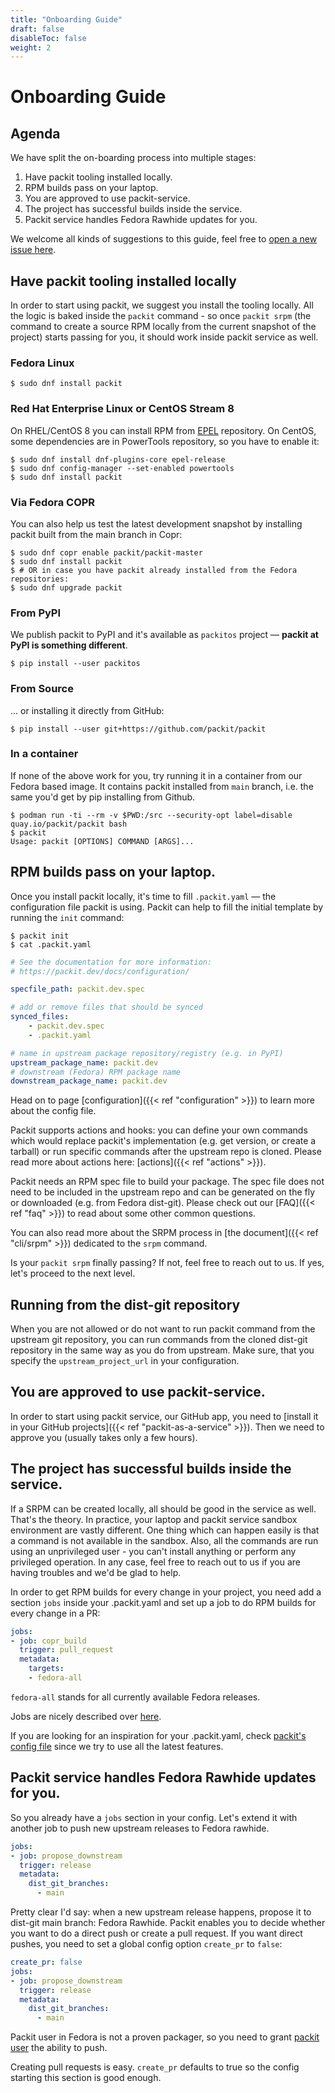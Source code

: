 ```yaml
---
title: "Onboarding Guide"
draft: false
disableToc: false
weight: 2
---
```


# Onboarding Guide

## Agenda

We have split the on-boarding process into multiple stages:

1. Have packit tooling installed locally.
2. RPM builds pass on your laptop.
3. You are approved to use packit-service.
4. The project has successful builds inside the service.
5. Packit service handles Fedora Rawhide updates for you.

We welcome all kinds of suggestions to this guide, feel free to [open a new issue
here](https://github.com/packit/packit.dev/issues/new).

## Have packit tooling installed locally

In order to start using packit, we suggest you install the tooling locally. All
the logic is baked inside the `packit` command - so once `packit srpm` (the command
to create a source RPM locally from the current snapshot of the project) starts
passing for you, it should work inside packit service as well.

### Fedora Linux

    $ sudo dnf install packit

### Red Hat Enterprise Linux or CentOS Stream 8

On RHEL/CentOS 8 you can install RPM from [EPEL](https://fedoraproject.org/wiki/EPEL) repository.
On CentOS, some dependencies are in PowerTools repository, so you have to enable it:

    $ sudo dnf install dnf-plugins-core epel-release
    $ sudo dnf config-manager --set-enabled powertools
    $ sudo dnf install packit

### Via Fedora COPR

You can also help us test the latest development snapshot by installing packit
built from the main branch in Copr:

    $ sudo dnf copr enable packit/packit-master
    $ sudo dnf install packit
    $ # OR in case you have packit already installed from the Fedora repositories:
    $ sudo dnf upgrade packit

### From PyPI

We publish packit to PyPI and it's available as `packitos` project — **packit
at PyPI is something different**.

    $ pip install --user packitos

### From Source

... or installing it directly from GitHub:

    $ pip install --user git+https://github.com/packit/packit

### In a container

If none of the above work for you, try running it in a container
from our Fedora based image. It contains packit installed from `main` branch,
i.e. the same you'd get by pip installing from Github.

    $ podman run -ti --rm -v $PWD:/src --security-opt label=disable quay.io/packit/packit bash
    $ packit
    Usage: packit [OPTIONS] COMMAND [ARGS]...

## RPM builds pass on your laptop.

Once you install packit locally, it's time to fill `.packit.yaml` — the
configuration file packit is using. Packit can help to fill the initial
template by running the `init` command:

    $ packit init
    $ cat .packit.yaml

```yaml
# See the documentation for more information:
# https://packit.dev/docs/configuration/

specfile_path: packit.dev.spec

# add or remove files that should be synced
synced_files:
    - packit.dev.spec
    - .packit.yaml

# name in upstream package repository/registry (e.g. in PyPI)
upstream_package_name: packit.dev
# downstream (Fedora) RPM package name
downstream_package_name: packit.dev
```

Head on to page [configuration]({{< ref "configuration" >}}) to learn more
about the config file.

Packit supports actions and hooks: you can define your own commands which would
replace packit's implementation (e.g. get version, or create a tarball) or run
specific commands after the upstream repo is cloned. Please read more about
actions here: [actions]({{< ref "actions" >}}).

Packit needs an RPM spec file to build your package. The spec file does not
need to be included in the upstream repo and can be generated on the fly or
downloaded (e.g. from Fedora dist-git). Please check out our [FAQ]({{< ref
"faq" >}}) to read about some other common questions.

You can also read more about the SRPM process in [the document]({{< ref
"cli/srpm" >}}) dedicated to the `srpm` command.

Is your `packit srpm` finally passing? If not, feel free to reach out to us. If
yes, let's proceed to the next level.


## Running from the dist-git repository

When you are not allowed or do not want to run packit command from the upstream
git repository, you can run commands from the cloned dist-git repository in the
same way as you do from upstream.  Make sure, that you specify the
`upstream_project_url` in your configuration.

## You are approved to use packit-service.

In order to start using packit service, our GitHub app, you need to [install it
in your GitHub projects]({{< ref "packit-as-a-service" >}}). Then we need to
approve you (usually takes only a few hours).

## The project has successful builds inside the service.

If a SRPM can be created locally, all should be good in the service as well.
That's the theory. In practice, your laptop and packit service sandbox
environment are vastly different. One thing which can happen easily is that a
command is not available in the sandbox. Also, all the commands are run using
an unprivileged user - you can't install anything or perform any privileged
operation. In any case, feel free to reach out to us if you are having troubles
and we'd be glad to help.

In order to get RPM builds for every change in your project, you need add a
section `jobs` inside your .packit.yaml and set up a job to do RPM builds for
every change in a PR:

```yaml
jobs:
- job: copr_build
  trigger: pull_request
  metadata:
    targets:
    - fedora-all
```

`fedora-all` stands for all currently available Fedora releases.

Jobs are nicely described over [here](/docs/configuration/#jobs).

If you are looking for an inspiration for your .packit.yaml, check [packit's
config file](https://github.com/packit/packit/blob/main/.packit.yaml)
since we try to use all the latest features.

## Packit service handles Fedora Rawhide updates for you.

So you already have a `jobs` section in your config. Let's extend it with another
job to push new upstream releases to Fedora rawhide.

```yaml
jobs:
- job: propose_downstream
  trigger: release
  metadata:
    dist_git_branches:
      - main
```

Pretty clear I'd say: when a new upstream release happens, propose it to
dist-git main branch: Fedora Rawhide. Packit enables you to decide whether
you want to do a direct push or create a pull request. If you want direct
pushes, you need to set a global config option `create_pr` to `false`:

```yaml
create_pr: false
jobs:
- job: propose_downstream
  trigger: release
  metadata:
    dist_git_branches:
      - main
```

Packit user in Fedora is not a proven packager, so you need to grant [packit
user](https://src.fedoraproject.org/user/packit) the ability to push.

Creating pull requests is easy. `create_pr` defaults to true so the config
starting this section is good enough.
